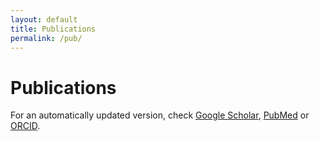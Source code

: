 ```yaml
---
layout: default
title: Publications
permalink: /pub/
---
```


# Publications

For an automatically updated version, check [Google Scholar](https://scholar.google.com/citations?user=0QHnSGkAAAAJ), [PubMed](https://www.ncbi.nlm.nih.gov/pubmed?term=Gomes%2C%20Tomas%5BAuthor%5D) or [ORCID](https://orcid.org/0000-0003-1333-0191).

